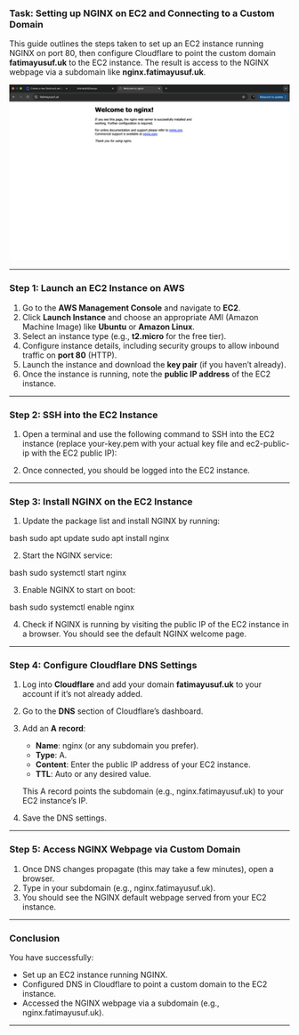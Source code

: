 ### Task: Setting up NGINX on EC2 and Connecting to a Custom Domain


This guide outlines the steps taken to set up an EC2 instance running NGINX on port 80, then configure Cloudflare to point the custom domain **fatimayusuf.uk** to the EC2 instance. The result is access to the NGINX webpage via a subdomain like **nginx.fatimayusuf.uk**.


![Screenshot](../images/Screenshot%202025-03-02%20at%2010.09.48.png)


---

### Step 1: Launch an EC2 Instance on AWS

1. Go to the **AWS Management Console** and navigate to **EC2**.
2. Click **Launch Instance** and choose an appropriate AMI (Amazon Machine Image) like **Ubuntu** or **Amazon Linux**.
3. Select an instance type (e.g., **t2.micro** for the free tier).
4. Configure instance details, including security groups to allow inbound traffic on **port 80** (HTTP).
5. Launch the instance and download the **key pair** (if you haven’t already).
6. Once the instance is running, note the **public IP address** of the EC2 instance.

---

### Step 2: SSH into the EC2 Instance

1. Open a terminal and use the following command to SSH into the EC2 instance (replace your-key.pem with your actual key file and ec2-public-ip with the EC2 public IP):


2. Once connected, you should be logged into the EC2 instance.

---

### Step 3: Install NGINX on the EC2 Instance

1. Update the package list and install NGINX by running:

   
bash
   sudo apt update
   sudo apt install nginx


2. Start the NGINX service:

   
bash
   sudo systemctl start nginx


3. Enable NGINX to start on boot:

   
bash
   sudo systemctl enable nginx


4. Check if NGINX is running by visiting the public IP of the EC2 instance in a browser. You should see the default NGINX welcome page.

---

### Step 4: Configure Cloudflare DNS Settings

1. Log into **Cloudflare** and add your domain **fatimayusuf.uk** to your account if it’s not already added.
2. Go to the **DNS** section of Cloudflare’s dashboard.
3. Add an **A record**:
   - **Name**: nginx (or any subdomain you prefer).
   - **Type**: A.
   - **Content**: Enter the public IP address of your EC2 instance.
   - **TTL**: Auto or any desired value.

   This A record points the subdomain (e.g., nginx.fatimayusuf.uk) to your EC2 instance’s IP.

4. Save the DNS settings.

---

### Step 5: Access NGINX Webpage via Custom Domain

1. Once DNS changes propagate (this may take a few minutes), open a browser.
2. Type in your subdomain (e.g., nginx.fatimayusuf.uk).
3. You should see the NGINX default webpage served from your EC2 instance.

---

### Conclusion

You have successfully:
- Set up an EC2 instance running NGINX.
- Configured DNS in Cloudflare to point a custom domain to the EC2 instance.
- Accessed the NGINX webpage via a subdomain (e.g., nginx.fatimayusuf.uk).

---
